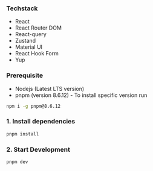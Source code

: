 ### Techstack

- React
- React Router DOM
- React-query
- Zustand
- Material UI
- React Hook Form
- Yup

### Prerequisite

- Nodejs (Latest LTS version)
- pnpm (version 8.6.12) - To install specific version run

```sh
npm i -g pnpm@8.6.12
```

### 1. Install dependencies

```sh
pnpm install
```

### 2. Start Development

```sh
pnpm dev
```
